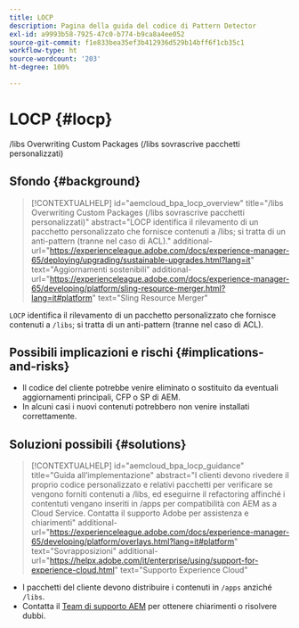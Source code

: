 ```yaml
---
title: LOCP
description: Pagina della guida del codice di Pattern Detector
exl-id: a9993b58-7925-47c0-b774-b9ca8a4ee052
source-git-commit: f1e833bea35ef3b412936d529b14bff6f1cb35c1
workflow-type: ht
source-wordcount: '203'
ht-degree: 100%

---
```


# LOCP {#locp}

/libs Overwriting Custom Packages (/libs sovrascrive pacchetti personalizzati)

## Sfondo {#background}

>[!CONTEXTUALHELP]
>id="aemcloud_bpa_locp_overview"
>title="/libs Overwriting Custom Packages (/libs sovrascrive pacchetti personalizzati)"
>abstract="LOCP identifica il rilevamento di un pacchetto personalizzato che fornisce contenuti a /libs; si tratta di un anti-pattern (tranne nel caso di ACL)."
>additional-url="https://experienceleague.adobe.com/docs/experience-manager-65/deploying/upgrading/sustainable-upgrades.html?lang=it" text="Aggiornamenti sostenibili"
>additional-url="https://experienceleague.adobe.com/docs/experience-manager-65/developing/platform/sling-resource-merger.html?lang=it#platform" text="Sling Resource Merger"

`LOCP` identifica il rilevamento di un pacchetto personalizzato che fornisce contenuti a `/libs`; si tratta di un anti-pattern (tranne nel caso di ACL).

## Possibili implicazioni e rischi {#implications-and-risks}

* Il codice del cliente potrebbe venire eliminato o sostituito da eventuali aggiornamenti principali, CFP o SP di AEM.
* In alcuni casi i nuovi contenuti potrebbero non venire installati correttamente.

## Soluzioni possibili {#solutions}

>[!CONTEXTUALHELP]
>id="aemcloud_bpa_locp_guidance"
>title="Guida all’implementazione"
>abstract="I clienti devono rivedere il proprio codice personalizzato e relativi pacchetti per verificare se vengono forniti contenuti a /libs, ed eseguirne il refactoring affinché i contentuti vengano inseriti in /apps per compatibilità con AEM as a Cloud Service. Contatta il supporto Adobe per assistenza e chiarimenti"
>additional-url="https://experienceleague.adobe.com/docs/experience-manager-65/developing/platform/overlays.html?lang=it#platform" text="Sovrapposizioni"
>additional-url="https://helpx.adobe.com/it/enterprise/using/support-for-experience-cloud.html" text="Supporto Experience Cloud"

* I pacchetti del cliente devono distribuire i contenuti in `/apps` anziché `/libs`.
* Contatta il [Team di supporto AEM](https://helpx.adobe.com/it/enterprise/using/support-for-experience-cloud.html) per ottenere chiarimenti o risolvere dubbi.
